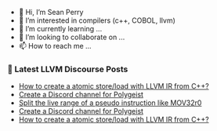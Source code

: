 - 👋 Hi, I’m Sean Perry
- 👀 I’m interested in compilers (c++, COBOL, llvm)
- 🌱 I’m currently learning ...
- 💞️ I’m looking to collaborate on ...
- 📫 How to reach me ...

<!---
s66perry/s66perry is a ✨ special ✨ repository because its `README.md` (this file) appears on your GitHub profile.
You can click the Preview link to take a look at your changes.
--->
### 📕 Latest LLVM Discourse Posts

<!-- DISCOURSE-LLVM:START -->
- [How to create a atomic store/load with LLVM IR from C++?](https://discourse.llvm.org/t/how-to-create-a-atomic-store-load-with-llvm-ir-from-c/73858#post_2)
- [Create a Discord channel for Polygeist](https://discourse.llvm.org/t/create-a-discord-channel-for-polygeist/71886#post_3)
- [Split the live range of a pseudo instruction like MOV32r0](https://discourse.llvm.org/t/split-the-live-range-of-a-pseudo-instruction-like-mov32r0/73859#post_1)
- [Create a Discord channel for Polygeist](https://discourse.llvm.org/t/create-a-discord-channel-for-polygeist/71886#post_2)
- [How to create a atomic store/load with LLVM IR from C++?](https://discourse.llvm.org/t/how-to-create-a-atomic-store-load-with-llvm-ir-from-c/73858#post_1)
<!-- DISCOURSE-LLVM:END -->
